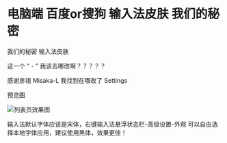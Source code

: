 # 电脑端 百度or搜狗 输入法皮肤 我们的秘密
我们的秘密 输入法皮肤


这一个 “ - ” 我该去哪改啊？？？？？

感谢彦祖 Misaka-L 我找到在哪改了 Settings

预览图

![列表页效果图](https://user-images.githubusercontent.com/83330500/176982702-e8d544d0-a087-4a1f-9fb3-8c3482b3763e.png)

输入法默认字体应该是宋体，右键输入法悬浮状态栏-高级设置-外观 可以自由选择本地字体应用，建议使用黑体，效果更佳！

